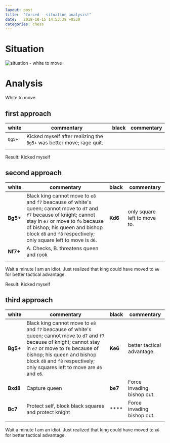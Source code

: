 ```yaml
---
layout: post
title:  "forced - situation analysis!"
date:   2018-10-15 14:53:38 +0530
categories: chess
---
```


# Situation

![situation - white to move]('../../../../../../assets/images/1.png)


# Analysis

White to move.

## first approach

| white | commentary | black | commentary |
| - | - | -| - | 
| `Qg5+` | Kicked myself after realizing the `Bg5+` was better move; rage quit. | | |
| | | | |

Result: Kicked myself

## second approach

| white | commentary | black | commentary |
| - | - | -| - | 
| **Bg5+** | Black king cannot move to `e8` and `f7` beacause of white's queen; cannot move to `d7` and `f7` because of knight; cannot stay in `e7` or move to `f6` because of bishop; his queen and bishop block `d8` and `f8` respectively; only square left to move is `d6`. | **Kd6** | only square left to move to. |
| **Nf7+** | A. Checks, B. threatens queen and rook |  | |
| | | | |

Wait a minute I am an idiot. Just realized that king could have moved to `e6` for better tactical advantage.

Result: Kicked myself

## third approach

| white | commentary | black | commentary |
| - | - | -| - | 
| **Bg5+** | Black king cannot move to `e8` and `f7` beacause of white's queen; cannot move to `d7` and `f7` because of knight; cannot stay in `e7` or move to `f6` because of bishop; his queen and bishop block `d8` and `f8` respectively; only squares left to move are `d6` and `e6`. | **Ke6** | better tactical advantage. |
| **Bxd8** | Capture queen | **be7** | Force invading bishop out. |
| **Bc7** | Protect self, block black squares and protect knight | **** | Force invading bishop out. |
| | | | |

Wait a minute I am an idiot. Just realized that king could have moved to `e6` for better tactical advantage.

